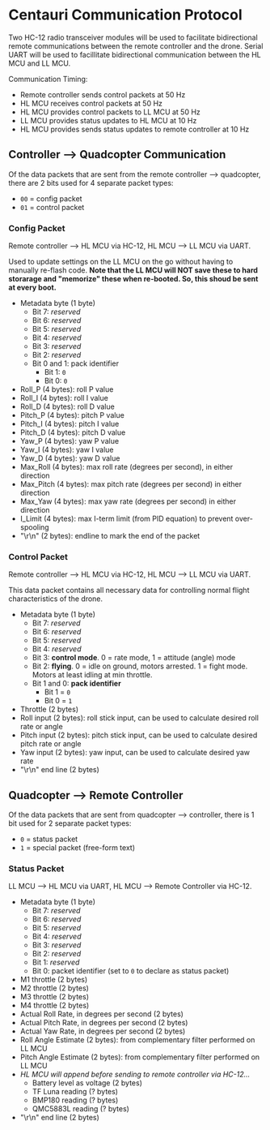 # Centauri Communication Protocol
Two HC-12 radio transceiver modules will be used to facilitate bidirectional remote communications between the remote controller and the drone. Serial UART will be used to facillitate bidirectional communication between the HL MCU and LL MCU.

Communication Timing:
- Remote controller sends control packets at 50 Hz
- HL MCU receives control packets at 50 Hz
- HL MCU provides control packets to LL MCU at 50 Hz
- LL MCU provides status updates to HL MCU at 10 Hz
- HL MCU provides sends status updates to remote controller at 10 Hz

## Controller --> Quadcopter Communication
Of the data packets that are sent from the remote controller --> quadcopter, there are 2 bits used for 4 separate packet types:
- `00` = config packet
- `01` = control packet

### Config Packet
Remote controller --> HL MCU via HC-12, HL MCU --> LL MCU via UART.

Used to update settings on the LL MCU on the go without having to manually re-flash code. **Note that the LL MCU will NOT save these to hard storarage and "memorize" these when re-booted. So, this shoud be sent at every boot.**

- Metadata byte (1 byte)
    - Bit 7: *reserved*
    - Bit 6: *reserved*
    - Bit 5: *reserved*
    - Bit 4: *reserved*
    - Bit 3: *reserved*
    - Bit 2: *reserved*
    - Bit 0 and 1: pack identifier
        - Bit 1: `0`
        - Bit 0: `0`
- Roll_P (4 bytes): roll P value
- Roll_I (4 bytes): roll I value
- Roll_D (4 bytes): roll D value
- Pitch_P (4 bytes): pitch P value
- Pitch_I (4 bytes): pitch I value
- Pitch_D (4 bytes): pitch D value
- Yaw_P (4 bytes): yaw P value
- Yaw_I (4 bytes): yaw I value
- Yaw_D (4 bytes): yaw D value    
- Max_Roll (4 bytes): max roll rate (degrees per second), in either direction
- Max_Pitch (4 bytes): max pitch rate (degrees per second) in either direction
- Max_Yaw (4 bytes): max yaw rate (degrees per second) in either direction
- I_Limit (4 bytes): max I-term limit (from PID equation) to prevent over-spooling
- "\r\n" (2 bytes): endline to mark the end of the packet

### Control Packet
Remote controller --> HL MCU via HC-12, HL MCU --> LL MCU via UART.

This data packet contains all necessary data for controlling normal flight characteristics of the drone.

- Metadata byte (1 byte)
    - Bit 7: *reserved*
    - Bit 6: *reserved*
    - Bit 5: *reserved*
    - Bit 4: *reserved*
    - Bit 3: **control mode**. 0 = rate mode, 1 = attitude (angle) mode
    - Bit 2: **flying**. 0 = idle on ground, motors arrested. 1 = fight mode. Motors at least idling at min throttle.
    - Bit 1 and 0: **pack identifier**
        - Bit 1 = `0`
        - Bit 0 = `1`
- Throttle (2 bytes)
- Roll input (2 bytes): roll stick input, can be used to calculate desired roll rate or angle
- Pitch input (2 bytes): pitch stick input, can be used to calculate desired pitch rate or angle
- Yaw input (2 bytes): yaw input, can be used to calculate desired yaw rate
- "\r\n" end line (2 bytes)

## Quadcopter --> Remote Controller
Of the data packets that are sent from quadcopter --> controller, there is 1 bit used for 2 separate packet types:
- `0` = status packet
- `1` = special packet (free-form text)

###  Status Packet
LL MCU --> HL MCU via UART, HL MCU --> Remote Controller via HC-12.

- Metadata byte (1 byte)
    - Bit 7: *reserved*
    - Bit 6: *reserved*
    - Bit 5: *reserved*
    - Bit 4: *reserved*
    - Bit 3: *reserved*
    - Bit 2: *reserved*
    - Bit 1: *reserved*
    - Bit 0: packet identifier (set to `0` to declare as status packet)
- M1 throttle (2 bytes)
- M2 throttle (2 bytes)
- M3 throttle (2 bytes)
- M4 throttle (2 bytes)
- Actual Roll Rate, in degrees per second (2 bytes)
- Actual Pitch Rate, in degrees per second (2 bytes)
- Actual Yaw Rate, in degrees per second (2 bytes)
- Roll Angle Estimate (2 bytes): from complementary filter performed on LL MCU
- Pitch Angle Estimate (2 bytes): from complementary filter performed on LL MCU
- *HL MCU will append before sending to remote controller via HC-12...*
    - Battery level as voltage (2 bytes)
    - TF Luna reading (? bytes)
    - BMP180 reading (? bytes)
    - QMC5883L reading (? bytes)
- "\r\n" end line (2 bytes)